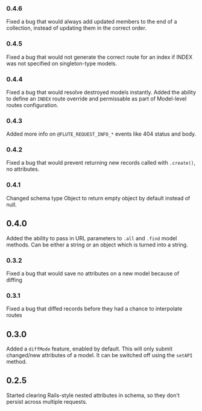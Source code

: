 ### 0.4.6
Fixed a bug that would always add updated members to the end of a collection,
instead of updating them in the correct order.

### 0.4.5
Fixed a bug that would not generate the correct route for an index if INDEX
was not specified on singleton-type models.

### 0.4.4
Fixed a bug that would resolve destroyed models instantly. Added the ability
to define an `INDEX` route override and permissable as part of Model-level
routes configuration.

### 0.4.3
Added more info on `@FLUTE_REQUEST_INFO_*` events like 404 status and body.

### 0.4.2
Fixed a bug that would prevent returning new records called with `.create()`,
no attributes.

### 0.4.1
Changed schema type Object to return empty object by default instead of null.

## 0.4.0
Added the ability to pass in URL parameters to `.all` and `.find` model
methods. Can be either a string or an object which is turned into a string.

### 0.3.2
Fixed a bug that would save no attributes on a new model because of diffing

### 0.3.1
Fixed a bug that diffed records before they had a chance to interpolate routes

## 0.3.0
Added a `diffMode` feature, enabled by default. This will only submit
changed/new attributes of a model. It can be switched off using the `setAPI`
method.

## 0.2.5
Started clearing Rails-style nested attributes in schema, so they don't
persist across multiple requests.
